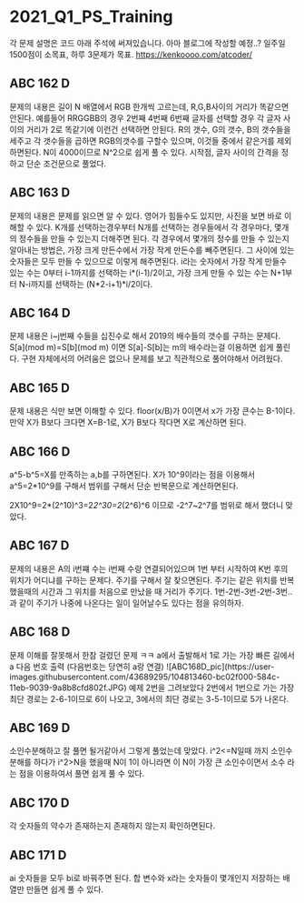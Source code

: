 # 2021_Q1_PS_Training

각 문제 설명은 코드 아래 주석에 써져있습니다. 아마 블로그에 작성할 예정..? 일주일 1500점이 소목표, 하루 3문제가 목표. 
https://kenkoooo.com/atcoder/

<h2> ABC 162 D</h2>

문제의 내용은 길이 N 배열에서 RGB 한개씩 고르는데, R,G,B사이의 거리가 똑같으면 안된다. 
예를들어 RRGGBB의 경우 2번째 4번째 6번째 글자를 선택할 경우 각 글자 사이의 거리가 2로 똑같기에 이런건 선택하면 안된다. 
R의 갯수, G의 갯수, B의 갯수들을 세주고 각 갯수들을 곱하면 RGB의갯수를 구할수 있으며, 이것들 중에서 같은거를 제외하면된다. 
N이 4000이므로 N^2으로 쉽게 풀 수 있다. 시작점, 글자 사이의 간격을 정하고 단순 조건문으로 풀었다. 

<h2> ABC 163 D</h2>

문제의 내용은 문제를 읽으면 알 수 있다. 영어가 힘들수도 있지만, 사진을 보면 바로 이해할 수 있다. 
K개를 선택하는경우부터 N개를 선택하는 경우들에서 각 경우마다, 몇개의 정수들을 만들 수 있는지 더해주면 된다. 
각 경우에서 몇개의 정수를 만들 수 있는지 알아내는 방법은, 가장 크게 만든수에서 가장 작게 만든수를 빼주면된다. 그 사이에 있는 숫자들은 모두 만들 수 있으므로 이렇게 해주면된다. 
i라는 숫자에서 가장 작게 만들수 있는 수는 0부터 i-1까지를 선택하는 i*(i-1)/2이고, 가장 크게 만들 수 있는 수는 N+1부터 N-i까지를 선택하는 (N*2-i+1)*i/2이다. 

<h2> ABC 164 D</h2>

문제 내용은 i~j번째 수들을 십진수로 해서 2019의 배수들의 갯수를 구하는 문제다. 
S[a](mod m)=S[b](mod m) 이면 S[a]-S[b]는 m의 배수라는걸 이용하면 쉽게 풀린다. 구현 자체에서의 어려움은 없으나 문제를 보고 직관적으로 풀어야해서 어려웠다. 

<h2> ABC 165 D</h2>

문제 내용은 식만 보면 이해할 수 있다. floor(x/B)가 0이면서 x가 가장 큰수는 B-1이다. 만약 X가 B보다 크다면 X=B-1로, X가 B보다 작다면 X로 계산하면 된다. 

<h2> ABC 166 D</h2>

a^5-b^5=X를 만족하는 a,b를 구하면된다. X가 10^9이라는 점을 이용해서 a^5=2*10^9를 구해서 범위를 구해서 단순 반복문으로 계산하면된다. 

2X10^9=2*(2^10)^3=2*2^30=2*(2^6)^6 이므로 -2^7~2^7를 범위로 해서 했더니 맞았다. 

<h2> ABC 167 D</h2>
 문제의 내용은 A의 i번쨰 수는 i번째 수랑 연결되어있으며 1번 부터 시작하여 K번 후의 위치가 어디냐를 구하는 문제다. 주기를 구해서 잘 찾으면된다. 주기는 같은 위치를 반복했을때의 시간과 그 위치를 처음으로 만났을 때 거리가 주기다. 1번-2번-3번-2번-3번.. 과 같이 주기가 나중에 나온다는 일이 일어날수도 있다는 점을 유의하자. 

<h2> ABC 168 D</h2>
 문제 이해를 잘못해서 한참 걸렸던 문제 ㅋㅋ a에서 출발해서 1로 가는 가장 빠른 길에서 a 다음 번호 출력 (다음번호는 당연히 a랑 연결)
 ![ABC168D_pic](https://user-images.githubusercontent.com/43689295/104813460-bc02f000-584c-11eb-9039-9a8b8cfd802f.JPG)
 예제 2번을 그려보았다  2번에서 1번으로 가는 가장 최단 경로는 2-6-1이므로 6이 나오고, 3에서의 최단 경로는 3-5-1이므로 5가 나온다. 

<h2> ABC 169 D</h2>
소인수분해하고 잘 풀면 될거같아서 그렇게 풀었는데 맞았다. i^2<=N일때 까지 소인수분해를 하다가 i^2>N을 했을때 N이 1이 아니라면 이 N이 가장 큰 소인수이면서 소수 라는 점을 이용하여서 풀면 쉽게 풀 수 있다. 

<h2> ABC 170 D</h2>
각 숫자들의 약수가 존재하는지 존재하지 않는지 확인하면된다.

<h2> ABC 171 D</h2>
ai 숫자들을 모두 bi로 바꿔주면 된다. 합 변수와 x라는 숫자들이 몇개인지 저장하는 배열만 만들면 쉽게 풀 수 있다. 
